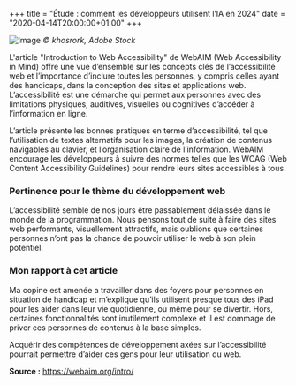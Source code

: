 +++
title = "Étude : comment les développeurs utilisent l’IA en 2024"
date = "2020-04-14T20:00:00+01:00"
+++

![Image](/labveilletech/post2.png)
*© khosrork, Adobe Stock*

L'article "Introduction to Web Accessibility" de WebAIM (Web Accessibility in Mind) offre une vue d’ensemble sur les concepts clés de l’accessibilité web et l’importance d’inclure toutes les personnes, y compris celles ayant des handicaps, dans la conception des sites et applications web. L’accessibilité est une démarche qui permet aux personnes avec des limitations physiques, auditives, visuelles ou cognitives d’accéder à l’information en ligne. 

L’article présente les bonnes pratiques en terme d’accessibilité, tel que l’utilisation de textes alternatifs pour les images, la création de contenus navigables au clavier, et l’organisation claire de l’information. WebAIM encourage les développeurs à suivre des normes telles que les WCAG (Web Content Accessibility Guidelines) pour rendre leurs sites accessibles à tous.

### Pertinence pour le thème du développement web

L’accessibilité semble de nos jours être passablement délaissée dans le monde de la programmation. Nous pensons tout de suite à faire des sites web performants, visuellement attractifs, mais oublions que certaines personnes n’ont pas la chance de pouvoir utiliser le web à son plein potentiel. 

### Mon rapport à cet article

Ma copine est amenée a travailler dans des foyers pour personnes en situation de handicap et m’explique qu’ils utilisent presque tous des iPad pour les aider dans leur vie quotidienne, ou même pour se divertir. Hors, certaines fonctionnalités sont inutilement complexe et il est dommage de priver ces personnes de contenus à la base simples. 

Acquérir des compétences de développement axées sur l’accessibilité pourrait permettre d’aider ces gens pour leur utilisation du web.

**Source :** https://webaim.org/intro/





